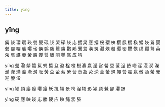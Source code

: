 ```yaml
---
title: ying
---
```


## yīng
霙
韺
璎
瓔
瑛
甇
甖
碤
锳
焽
礯
緓
応
攖
旲
應
撄
桜
孾
柍
樱
朠
櫻
楧
孆
媖
鶑
婴
嫈
嬰
嚶
噟
嘤
珱
偀
鹦
鷹
鸎
鹰
鸚
鶧
鷪
鶯
渶
焸
瀴
煐
罃
缨
罂
罌
愥
绬
纓
莺
英
荥
膺
蝧
蘡
褮
譍
蠳
譻
軈
賏
鑍
鴬
应
啨






yíng
瑩
溋
禜
籝
籯
蝿
攍
盁
盈
桯
楹
櫿
灜
嬴
灐
営
營
塋
莹
浧
嵤
巆
潆
滢
濙
濚
濴
瀅
爃
瀛
瀠
瀯
耺
熒
茔
萤
萦
縈
营
藀
萾
荧
溁
蓥
螢
蝇
蠅
謍
贏
赢
僌
夃
滎
覮
迎
鎣
蛍






















yǐng
颍
頴
廮
瘿
巊
癭
矨
摬
穎
景
梬
浧
颖
影
潁
颕
覮
郢
瀴
鐛














yìng
硬
應
映
暎
応
媵
鞕
应
眏
鱦
瀴
膡
